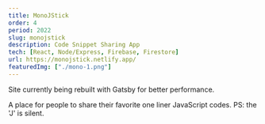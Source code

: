```yaml
---
title: MonoJStick
order: 4
period: 2022
slug: monojstick
description: Code Snippet Sharing App
tech: [React, Node/Express, Firebase, Firestore]
url: https://monojstick.netlify.app/
featuredImg: ["./mono-1.png"]
---
```


Site currently being rebuilt with Gatsby for better performance.

A place for people to share their favorite one liner JavaScript codes. PS: the 'J' is silent.